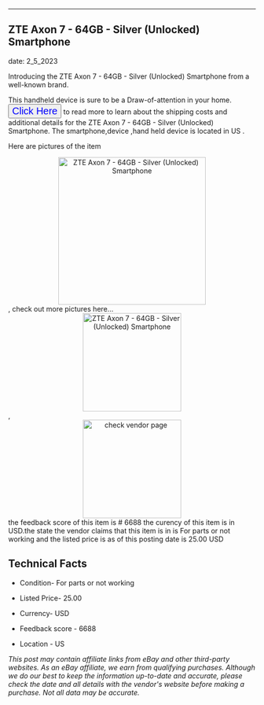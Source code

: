 ---
    

 ## ZTE Axon 7 - 64GB - Silver (Unlocked) Smartphone 



    

date: 2_5_2023


      

Introducing the ZTE Axon 7 - 64GB - Silver (Unlocked) Smartphone from a well-known brand.

This handheld device  is sure to be a Draw-of-attention in your home. <button style="font-size:20px;color:blue" onclick="window.location.href = 'https://www.ebay.com/itm/394394674461?hash=item5bd3c1251d%3Ag%3A3UEAAOSwdrNjqSYd&mkevt=1&mkcid=1&mkrid=711-53200-19255-0&campid=%253CePNCampaignId%253E&customid=%253CreferenceId%253E&toolid=10049'">Click Here</button>  to read more to learn about the shipping costs and additional details for the ZTE Axon 7 - 64GB - Silver (Unlocked) Smartphone. The smartphone,device ,hand held device is located in US  .

Here are pictures of the item <div style="text-align:center;"><img onclick="window.location.href = 'https://origin-galleryplus.ebayimg.com/ws/web/394394674461_2_0_1/225x225.jpg,https://origin-galleryplus.ebayimg.com/ws/web/394394674461_3_0_1/225x225.jpg';" src="https://i.ebayimg.com/thumbs/images/g/3UEAAOSwdrNjqSYd/s-l225.jpg" alt="ZTE Axon 7 - 64GB - Silver (Unlocked) Smartphone" style="width:300px; height:auto;object-fit:contain;" /></div>, check out more pictures here... <div style="text-align:center;"><img onclick="window.location.href = 'https://www.ebay.com/itm/394394674461?hash=item5bd3c1251d%3Ag%3A3UEAAOSwdrNjqSYd&mkevt=1&mkcid=1&mkrid=711-53200-19255-0&campid=%253CePNCampaignId%253E&customid=%253CreferenceId%253E&toolid=10049';" src="https://i.ebayimg.com/images/g/3UEAAOSwdrNjqSYd/s-l1600.jpg" alt="ZTE Axon 7 - 64GB - Silver (Unlocked) Smartphone" style="width:200px; height:auto;object-fit:contain;" /></div>, <div style="text-align:center;"><img onclick="window.location.href = 'https://www.ebay.com/itm/394394674461?hash=item5bd3c1251d%3Ag%3A3UEAAOSwdrNjqSYd&mkevt=1&mkcid=1&mkrid=711-53200-19255-0&campid=%253CePNCampaignId%253E&customid=%253CreferenceId%253E&toolid=10049';" src="https://origin-galleryplus.ebayimg.com/ws/web/394394674461_2_0_1/225x225.jpg,https://origin-galleryplus.ebayimg.com/ws/web/394394674461_3_0_1/225x225.jpg" alt="check vendor page" style="width:200px; height:auto;object-fit:contain;"/></div> the feedback score of this item is # 6688 the curency of this item is in USD.the state the vendor claims that  this item is in is For parts or not working and the listed price is as of this posting date is 25.00 USD
      
      

 ## Technical Facts 



     
      

 - Condition- For parts or not working 


      

 - Listed Price- 25.00 


      

 - Currency- USD 


      

 - Feedback score - 6688 


      

 - Location - US 


      
      

 *_This post may contain affiliate links from eBay and other third-party websites. As an eBay affiliate, we earn from qualifying purchases. Although we do our best to keep the information up-to-date and accurate, please check the date and all details with the vendor's website before making a purchase. Not all data may be accurate._*



      
      